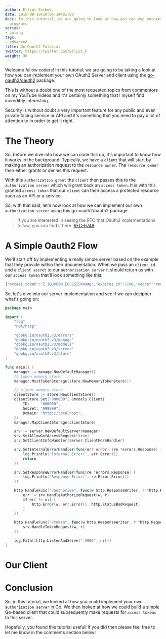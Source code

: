 ```yaml
---
author: Elliot Forbes
date: 2018-09-10T20:04:14+01:00
desc: In this tutorial, we are going to look at how you can use mutexes in your Go
  programs
series:
- golang
tags:
- advanced
title: Go Oauth2 Tutorial
twitter: https://twitter.com/Elliot_F
weight: 30
---
```


Welcome fellow coders! In this tutorial, we are going to be taking a look at how you can implement your own OAuth2 Server and client using the [go-oauth2/oauth2](https://github.com/go-oauth2/oauth2) package.

This is without a doubt one of the most requested topics from commentors on my YouTube videos and it's certainly something that I myself find incredibly interesting. 

Security is without doubt a very important feature for any public and even private facing service or API and it's something that you need to pay a lot of attention to in order to get it right. 

# The Theory

So, before we dive into how we can code this up, it's important to know how it works in the background. Typically, we have a `client` that will start by making an authorization request to the `resource owner`. The `resource owner` then either grants or denies this request. 

With this `authorization grant` the `client` then passes this to the `authorization server` which will grant back an `access token`. It is with this granted `access token` that our `client` can then access a protected resource such as an API or a service.

So, with that said, let's now look at how we can implement our own `authorization server` using this go-oauth2/oauth2 package.

> If you are interested in seeing the RFC that Oauth2 implementations follow, you can find it here: [RFC-6749](https://tools.ietf.org/html/rfc6749)

# A Simple Oauth2 Flow

We'll start off by implementing a really simple server based on the example that they provide within their documentation. When we pass an `client id` and a `client secret` to our `authorization server` it should return us with our `access token` that'll look something like this:

```js
{"access_token":"Z_1QUVC5M_EOCESISKW8AQ","expires_in":7200,"scope":"read","token_type":"Bearer"}
```

So, let's dive into our server implementation and see if we can decipher what's going on:

```go
package main

import (
	"log"
	"net/http"

	"gopkg.in/oauth2.v3/errors"
	"gopkg.in/oauth2.v3/manage"
	"gopkg.in/oauth2.v3/models"
	"gopkg.in/oauth2.v3/server"
	"gopkg.in/oauth2.v3/store"
)

func main() {
	manager := manage.NewDefaultManager()
	// token memory store
	manager.MustTokenStorage(store.NewMemoryTokenStore())

	// client memory store
	clientStore := store.NewClientStore()
	clientStore.Set("000000", &models.Client{
		ID:     "000000",
		Secret: "999999",
		Domain: "http://localhost",
	})
	manager.MapClientStorage(clientStore)

	srv := server.NewDefaultServer(manager)
	srv.SetAllowGetAccessRequest(true)
	srv.SetClientInfoHandler(server.ClientFormHandler)

	srv.SetInternalErrorHandler(func(err error) (re *errors.Response) {
		log.Println("Internal Error:", err.Error())
		return
	})

	srv.SetResponseErrorHandler(func(re *errors.Response) {
		log.Println("Response Error:", re.Error.Error())
	})

	http.HandleFunc("/authorize", func(w http.ResponseWriter, r *http.Request) {
		err := srv.HandleAuthorizeRequest(w, r)
		if err != nil {
			http.Error(w, err.Error(), http.StatusBadRequest)
		}
	})

	http.HandleFunc("/token", func(w http.ResponseWriter, r *http.Request) {
		srv.HandleTokenRequest(w, r)
	})

	log.Fatal(http.ListenAndServe(":9096", nil))
}
```

# Our Client

# Conclusion

So, in this tutorial, we looked at how you could implement your own `authorization server` in Go. We then looked at how we could build a simple Go-based client that could subsequently make requests for `access tokens` to this server. 

Hopefully, you found this tutorial useful! If you did then please feel free to let me know in the comments section below!